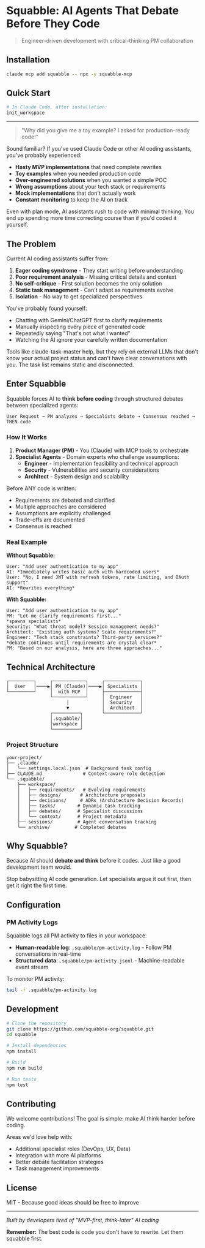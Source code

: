# Squabble: AI Agents That Debate Before They Code

> Engineer-driven development with critical-thinking PM collaboration

## Installation

```bash
claude mcp add squabble -- npx -y squabble-mcp
```

## Quick Start

```bash
# In Claude Code, after installation:
init_workspace
```

---

> "Why did you give me a toy example? I asked for production-ready code!"

Sound familiar? If you've used Claude Code or other AI coding assistants, you've probably experienced:

- **Hasty MVP implementations** that need complete rewrites
- **Toy examples** when you needed production code  
- **Over-engineered solutions** when you wanted a simple POC
- **Wrong assumptions** about your tech stack or requirements
- **Mock implementations** that don't actually work
- **Constant monitoring** to keep the AI on track

Even with plan mode, AI assistants rush to code with minimal thinking. You end up spending more time correcting course than if you'd coded it yourself.

## The Problem

Current AI coding assistants suffer from:

1. **Eager coding syndrome** - They start writing before understanding
2. **Poor requirement analysis** - Missing critical details and context  
3. **No self-critique** - First solution becomes the only solution
4. **Static task management** - Can't adapt as requirements evolve
5. **Isolation** - No way to get specialized perspectives

You've probably found yourself:
- Chatting with Gemini/ChatGPT first to clarify requirements
- Manually inspecting every piece of generated code
- Repeatedly saying "That's not what I wanted"
- Watching the AI ignore your carefully written documentation

Tools like claude-task-master help, but they rely on external LLMs that don't know your actual project status and can't have clear conversations with you. The task list remains static and disconnected.

## Enter Squabble

Squabble forces AI to **think before coding** through structured debates between specialized agents:

```
User Request → PM analyzes → Specialists debate → Consensus reached → THEN code
```

### How It Works

1. **Product Manager (PM)** - You (Claude) with MCP tools to orchestrate
2. **Specialist Agents** - Domain experts who challenge assumptions:
   - **Engineer** - Implementation feasibility and technical approach
   - **Security** - Vulnerabilities and security considerations  
   - **Architect** - System design and scalability

Before ANY code is written:
- Requirements are debated and clarified
- Multiple approaches are considered
- Assumptions are explicitly challenged
- Trade-offs are documented
- Consensus is reached

### Real Example

**Without Squabble:**
```
User: "Add user authentication to my app"
AI: *Immediately writes basic auth with hardcoded users*
User: "No, I need JWT with refresh tokens, rate limiting, and OAuth support"
AI: *Rewrites everything*
```

**With Squabble:**
```
User: "Add user authentication to my app"
PM: "Let me clarify requirements first..."
*spawns specialists*
Security: "What threat model? Session management needs?"
Architect: "Existing auth systems? Scale requirements?"
Engineer: "Tech stack constraints? Third-party services?"
*debate continues until requirements are crystal clear*
PM: "Based on our analysis, here are three approaches..."
```



## Technical Architecture

```
┌─────────┐     ┌────────────┐     ┌─────────────┐
│  User   │────▶│ PM (Claude)│────▶│ Specialists │
└─────────┘     │  with MCP  │     ├─────────────┤
                └────────────┘     │  Engineer   │
                      │            │  Security   │
                      ▼            │  Architect  │
                ┌──────────┐       └─────────────┘
                │.squabble/│
                │workspace │
                └──────────┘
```

### Project Structure

```
your-project/
├── .claude/
│   └── settings.local.json  # Background task config
├── CLAUDE.md               # Context-aware role detection
└── .squabble/
    ├── workspace/
    │   ├── requirements/   # Evolving requirements
    │   ├── designs/       # Architecture proposals
    │   ├── decisions/     # ADRs (Architecture Decision Records)
    │   ├── tasks/        # Dynamic task tracking
    │   ├── debates/      # Specialist discussions
    │   └── context/      # Project metadata
    ├── sessions/         # Agent conversation tracking
    └── archive/         # Completed debates
```

## Why Squabble?

Because AI should **debate and think** before it codes. Just like a good development team would.

Stop babysitting AI code generation. Let specialists argue it out first, then get it right the first time.

## Configuration

### PM Activity Logs

Squabble logs all PM activity to files in your workspace:

- **Human-readable log**: `.squabble/pm-activity.log` - Follow PM conversations in real-time
- **Structured data**: `.squabble/pm-activity.jsonl` - Machine-readable event stream

To monitor PM activity:
```bash
tail -f .squabble/pm-activity.log
```

## Development

```bash
# Clone the repository
git clone https://github.com/squabble-org/squabble.git
cd squabble

# Install dependencies
npm install

# Build
npm run build

# Run tests
npm test
```

## Contributing

We welcome contributions! The goal is simple: make AI think harder before coding.

Areas we'd love help with:
- Additional specialist roles (DevOps, UX, Data)
- Integration with more AI platforms
- Better debate facilitation strategies
- Task management improvements

## License

MIT - Because good ideas should be free to improve

---

*Built by developers tired of "MVP-first, think-later" AI coding*

**Remember:** The best code is code you don't have to rewrite. Let them squabble first.